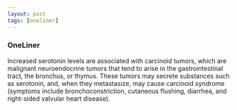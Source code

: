 ```yaml
---
layout: post
tags: [oneliner]
---
```



### OneLiner

Increased serotonin levels are associated with carcinoid tumors, which are malignant neuroendocrine tumors that tend to arise in the gastrointestinal tract, the bronchus, or thymus. These tumors may secrete substances such as serotonin, and, when they metastasize, may cause carcinoid syndrome (symptoms include bronchoconstriction, cutaneous flushing, diarrhea, and right-sided valvular heart disease).
